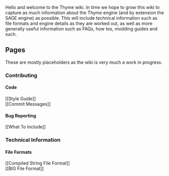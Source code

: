 Hello and welcome to the Thyme wiki. In time we hope to grow this wiki to capture as much information about the Thyme engine (and by extension the SAGE engine) as possible. This will include technical information such as file formats and engine details as they are worked out, as well as more generally useful information such as FAQs, how tos, modding guides and such.

## Pages

These are mostly placeholders as the wiki is very much a work in progress.

### Contributing
#### Code
[[Style Guide]]  
[[Commit Messages]]

#### Bug Reporting
[[What To Include]]

### Technical Information
#### File Formats
[[Compiled String File Format]]  
[[BIG File Format]]